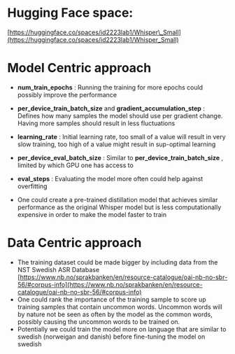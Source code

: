 # Hugging Face space:

[https://huggingface.co/spaces/id2223lab1/Whisper\_Small](https://huggingface.co/spaces/id2223lab1/Whisper_Small)

# Model Centric approach

- **num\_train\_epochs** : Running the training for more epochs could possibly improve the performance
- **per\_device\_train\_batch\_size** and **gradient\_accumulation\_step** : Defines how many samples the model should use per gradient change. Having more samples should result in less fluctuations
- **learning\_rate** : Initial learning rate, too small of a value will result in very slow training, too high of a value might result in sup-optimal learning
- **per\_device\_eval\_batch\_size** : Similar to **per\_device\_train\_batch\_size** , limited by which GPU one has access to

- **eval\_steps** : Evaluating the model more often could help against overfitting

- One could create a pre-trained distillation model that achieves similar performance as the original Whisper model but is less computationally expensive in order to make the model faster to train

# Data Centric approach

- The training dataset could be made bigger by including data from the NST Swedish ASR Database [https://www.nb.no/sprakbanken/en/resource-catalogue/oai-nb-no-sbr-56/#corpus-info](https://www.nb.no/sprakbanken/en/resource-catalogue/oai-nb-no-sbr-56/#corpus-info)
- One could rank the importance of the training sample to score up training samples that contain uncommon words. Uncommon words will by nature not be seen as often by the model as the common words, possibly causing the uncommon words to be trained on.
- Potentially we could train the model more on language that are similar to swedish (norweigan and danish) before fine-tuning the model on swedish

